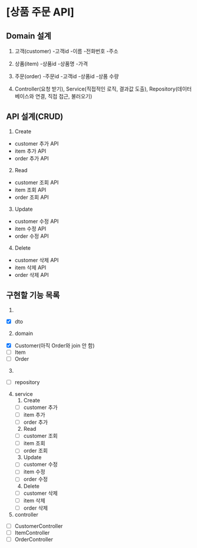 # [상품 주문 API]

## Domain 설계
1. 고객(customer)
   -고객id
   -이름
   -전화번호
   -주소

2. 상품(item)
   -상품id
   -상품명
   -가격

3. 주문(order)
   -주문id
   -고객id
   -상품id
   -상품 수량

4. Controller(요청 받기), Service(직접적인 로직, 결과값 도출), Repository(데이터베이스와 연결, 직접 접근, 불러오기)

## API 설계(CRUD)
1. Create
- customer 추가 API
- item 추가 API
- order 추가 API
2. Read
- customer 조회 API
- item 조회 API
- order 조회 API
3. Update
- customer 수정 API
- item 수정 API
- order 수정 API
4. Delete
- customer 삭제 API
- item 삭제 API
- order 삭제 API


## 구현할 기능 목록
1. 
- [x] dto 
2. domain
- [x] Customer(아직 Order와 join 안 함)
- [ ] Item
- [ ] Order
3.
- [ ] repository
4. service
   1. Create
   - [ ] customer 추가
   - [ ] item 추가
   - [ ] order 추가
   2. Read
   - [ ] customer 조회
   - [ ] item 조회
   - [ ] order 조회
   3. Update
   - [ ] customer 수정
   - [ ] item 수정
   - [ ] order 수정
   4. Delete
   - [ ] customer 삭제
   - [ ] item 삭제
   - [ ] order 삭제
5. controller
- [ ] CustomerController
- [ ] ItemController
- [ ] OrderController